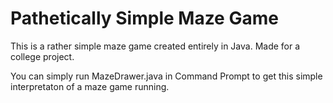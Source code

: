 # Pathetically Simple Maze Game

This is a rather simple maze game created entirely in Java. 
Made for a college project.

You can simply run MazeDrawer.java in Command Prompt to get this simple interpretaton of a maze game running.
